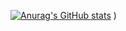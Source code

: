 [![Anurag's GitHub stats](https://github-readme-stats.vercel.app/api?username=gregg-garceau)](https://github.com/anuraghazra/github-readme-stats&show_icons=true&theme=dark)
)

